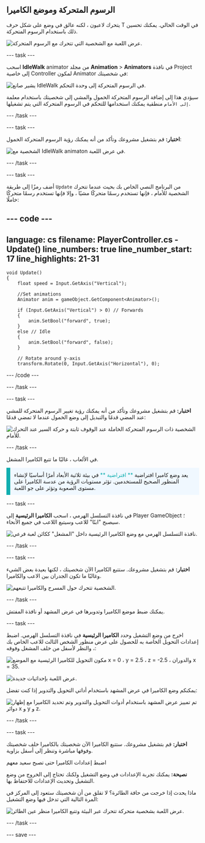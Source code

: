 ## الرسوم المتحركة وموضع الكاميرا

يتحرك لاعبون ، لكنه عالق في وضع على شكل حرف T في الوقت الحالي. يمكنك تحسين ذلك باستخدام الرسوم المتحركة.

![عرض اللعبة مع الشخصية التي تتحرك مع الرسوم المتحركة.](images/animated-char.gif)

--- task ---

اسحب **IdleWalk** animator من مجلد **Animation** > **Animators** في نافذة Project إلى خاصية Controller لمكون Animator في شخصيتك:

![يشير صانع IdleWalk في الرسوم المتحركة إلى وحدة التحكم.](images/move_idlewalk.png)

سيؤدي هذا إلى إضافة الرسوم المتحركة الخمول والمشي إلى شخصيتك باستخدام معلمة `إلى الأمام` منطقية يمكنك استخدامها للتحكم في الرسوم المتحركة التي يتم تشغيلها.

--- /task ---

--- task ---

**اختبار:** قم بتشغيل مشروعك وتأكد من أنه يمكنك رؤية الرسوم المتحركة الخمول:

![الشخصية مع IdleWalk animaton في عرض اللعبة.](images/idlewalk-animation.gif)

--- /task ---

--- task ---

أضف رمزًا إلى طريقة `Update` من البرنامج النصي الخاص بك بحيث عندما تتحرك الشخصية للأمام ، فإنها تستخدم رسمًا متحركًا مشيًا ، وإلا فإنها تستخدم رسمًا متحركًا خاملًا:

--- code ---
---
language: cs filename: PlayerController.cs - Update() line_numbers: true line_number_start: 17
line_highlights: 21-31
---

    void Update()
    {
        float speed = Input.GetAxis("Vertical");
    
        //Set animations
        Animator anim = gameObject.GetComponent<Animator>();
    
        if (Input.GetAxis("Vertical") > 0) // Forwards
        {
            anim.SetBool("forward", true);
        }
        else // Idle
        {
            anim.SetBool("forward", false);
        }
    
        // Rotate around y-axis
        transform.Rotate(0, Input.GetAxis("Horizontal"), 0);
--- /code ---

--- /task ---

--- task ---

**اختبار:** قم بتشغيل مشروعك وتأكد من أنه يمكنك رؤية تغيير الرسوم المتحركة للمشي عند المضي قدمًا والتبديل إلى وضع الخمول عندما لا تمضي قدمًا:

![الشخصية ذات الرسوم المتحركة الخاملة عند الوقوف ثابتة و حركة السير عند التحرك للأمام.](images/idle-and-walk-animation.gif)

--- /task ---

في الألعاب ، غالبًا ما تتبع الكاميرا المشغل.

<p style="border-left: solid; border-width:10px; border-color: #0faeb0; background-color: aliceblue; padding: 10px;">
يعد وضع كاميرا افتراضية <span style="color: #0faeb0">** افتراضية **</span> في بيئة ثلاثية الأبعاد أمرًا أساسيًا لإنشاء المنظور الصحيح للمستخدمين. تؤثر مستويات الرؤية من عدسة الكاميرا على مستوى الصعوبة وتؤثر على جو اللعبة. 
</p>

--- task ---

في نافذة التسلسل الهرمي ، اسحب **الكاميرا الرئيسية** إلى Player GameObject ؛ سيصبح "ابنًا" للاعب وسيتبع اللاعب في جميع الأنحاء.

![نافذة التسلسل الهرمي مع وضع الكاميرا الرئيسية داخل "المشغل" ككائن لعبة فرعي.](images/child-camera.png)

--- /task ---

--- task ---

**اختبار:** قم بتشغيل مشروعك. ستتبع الكاميرا الآن شخصيتك ، لكنها بعيدة بعض الشيء وغالبًا ما تكون الجدران بين الاعب والكاميرا.

![الشخصية تتحرك حول المسرح والكاميرا تتبعهم.](images/camera-follow-player.gif)

--- /task ---

يمكنك ضبط موضع الكاميرا وتدويرها في عرض المشهد أو نافذة المفتش.

--- task ---

اخرج من وضع التشغيل وحدد **الكاميرا الرئيسية** في نافذة التسلسل الهرمي. اضبط إعدادات التحويل الخاصة به للحصول على عرض منظور الشخص الثالث للاعب الخاص بك ، والنظر لأسفل من خلف المشغل وفوقه:

![مكون التحويل للكاميرا الرئيسية مع الموضع x = 0 ، y = 2.5 ، z = -2.5 ، والدوران x = 35.](images/birdseye-transform.png)

![عرض اللعبة بإحداثيات جديدة.](images/birdseye-game.png)

يمكنكم وضع الكاميرا في عرض المشهد باستخدام أداتي التحويل والتدوير إذا كنت تفضل:

![تم تمييز عرض المشهد باستخدام أدوات التحويل والتدوير وتم تحديد الكاميرا مع إظهار دوائر x و y و z.](images/transform-rotate-scene.png)

--- /task ---

--- task ---

**اختبار:** قم بتشغيل مشروعك. ستتبع الكاميرا الآن شخصيتك بالكاميرا خلف شخصيتك وفوقها مباشرة وتنظر إلى أسفل بزاوية.

اضبط إعدادات الكاميرا حتى تصبح سعيد معهم

**نصيحة:** يمكنك تجربة الإعدادات في وضع التشغيل ولكنك تحتاج إلى الخروج من وضع التشغيل وتحديث الإعدادات للاحتفاظ بها.

ماذا يحدث إذا خرجت من حافة الطائرة؟ لا تقلق من أن شخصيتك ستعود إلى المركز في المرة التالية التي تدخل فيها وضع التشغيل:

![عرض اللعبة بشخصية متحركة تتحرك عبر البيئة وتتبع الكاميرا منظر عين الطائر.](images/birdseye-walkthrough.gif)

--- /task ---

--- save ---
